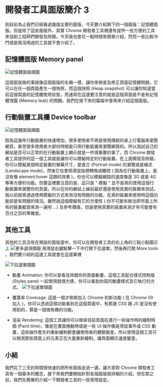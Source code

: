 # 開發者工具面版簡介 3

到目前為止我們已經看過幾個主要的面版，今天要介紹剩下的一個面版：記憶體面版。但是除了這些面版外，其實 Chrome 開發者工具裡還有提供一些方便的工具來協助工程師們開發及除錯。今天我也會花一點時間來簡單介紹，然而一些比較冷門或是我沒用過的工具就不會介紹了。

## 記憶體面版 Memory panel
![記憶體面版擷圖](https://www.dropbox.com/s/6vid6tudmllnnr2/memory.jpg?raw=1)

這個面版做的事就像這個面版的名稱一樣，讓你來檢查及修正頁面記憶體問題，它可以在任一個頁面產生一個快照，而這個快照 (Heap snapshot) 可以讓你知道當前這個頁面的記憶體使用狀態，而通常在這邊要注意的就是這個頁面是不是有記憶體洩露 (Memory leak) 的問題。我們在接下來的篇幅中會再來介紹這個面版。

## 行動裝置工具欄 Device toolbar
![記憶體面版擷圖](https://www.dropbox.com/s/4ufm3c0pkhdbq02/device-toolbar.jpg?raw=1)

因為這幾年行動裝置的快速增加，很多使用者不再是使用傳統的桌上行電腦來瀏覽網頁，甚至很多使用者大部份時間是只用行動裝置來瀏覽網頁的。所以測試自己的網站是否可以正常的在行動裝置上顯示就是一件很重要的事了。而 Chrome 開發者工具提供的這一個工具就是讓你可以模擬特定的行動裝置，在上面開發及除錯。你可以模擬某個特定裝置的螢幕尺寸，是直立 (Portrait mode) 的瀏覽或是橫式 (Landscape mode)，然後它也會把滑鼠指標轉換成觸控 ( 因為在行動裝置上，是沒有像 element:hover 這類的效果 )，你也可以模擬網路的速度像是 3G 或是 4G 等等方便的功能。但要這裡要注意的是，這只是 " 模擬 " 並不是真的使用這個行動裝置來瀏覽你的頁面，所以在你的網站上線前最好還是使用真實的裝置來測試，我以前就曾遇過使用模擬的方式來測沒有問題的功能，在真的裝置來使用時這個功能卻是有問題的情況。雖然說這個模擬有它的方便性 ( 你不可能有辦法把市面上所有的裝置都買來測一遍吧 …) 及參考價值，但是使用真實的裝置來測才有可能會有百分之百的準確度。

## 其他工具
其他的工具沒有在預設的面版當中，你可以在開發者工具的右上角的三點小點圖示上 ![更多選項擷圖](https://www.dropbox.com/s/4hgosdq1e86gp0f/three-dots.jpg?raw=1) 用滑鼠右鍵點擊一下中打開下拉選單，然後再打開 More tools ，我們要介紹的這邊工具就會在這選單裡

![下拉選單擷圖](https://www.dropbox.com/s/dsnpsqxaeo6nm8j/more-options-dropdown.jpg?raw=1)

* 動畫 Animation: 你可以查看及除錯你的頁面動畫，這個工具配合樣式控制版 (Styles pane) 一起使用就很方便，你可以看到你寫的動畫樣式及它執行的方式。
![下拉選單擷圖](https://www.dropbox.com/s/f3chrbsciekpgjg/animation.jpg?raw=1)


* 覆蓋率 Coverage: 這是一個才剛剛加入 Chrome 的新功能 ( 在 Chrome 59 加入 )，你可以透過這個功能看到在這個頁面中，有那邊 CSS 跟 JS 是沒有使用到的，算是一個很有趣的功能。

* 渲染 Rendering: 這個工具讓你可以檢查目前頁面在進行一些操作時的繪制時間 (Paint time)，像是在畫面捲動時或是一些 UI 操作像是滑鼠事件或 CSS 動畫，這些操作產生的重新繪制都會讓使用者的體驗變差，所以使用這個工具可以檢測那些頁面上的元素正在大量重新繪制，讓頁面顯示速度變差。

## 小結

我們花了三天的時間很快速的把所有面版走過一遍，讓大家對 Chrome 開發者工具有一個基本的概念，接下來我們要開始針對各個面版做詳細的介紹，但在那之前，我們先簡單的介紹一下開發者工具的一些常用設定。

